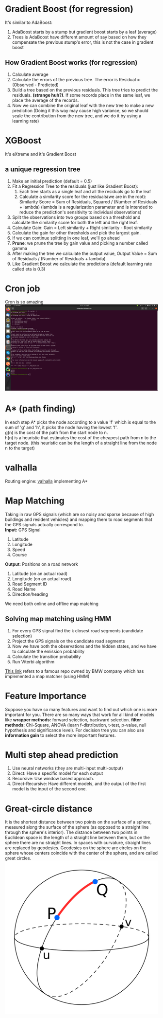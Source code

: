 # Gradient Boost (for regression)
It's similar to AdaBoost:
1. AdaBoost starts by a stump but gradient boost starts by a leaf (average)
2. Trees is AdaBoost have different amount of say based on how they compensate the previous stump's error, this is not 
   the case in gradient boost 
   
## How Gradient Boost works (for regression)
1. Calculate average
2. Calculate the errors of the previous tree. The error is Residual = (Observed - Predicted)
3. Build a tree based on the previous residuals. This tree tries to predict the residuals. **(strange huh?)**. If some 
records place in the same leaf, we place the average of the records.
4. Now we can combine the original leaf with the new tree to make a new prediction (Doing it this way may cause high 
   variance, so we should scale the contribution from the new tree, and we do it by using a learning rate)
   
# XGBoost
It's eXtreme and it's Gradient Boost
## a unique regression tree
1. Make an initial prediction (default = 0.5)
2. Fit a Regression Tree to the residuals (just like Gradient Boost):
    1. Each tree starts as a single leaf and all the residuals go to the leaf
    2. Calculate a similarity score for the residuals(we are in the root): Similarity Score = Sum of Residuals, Squared / (Number of Residuals + lambda)
    (lambda is a regularization parameter and is intended to reduce the prediction's sensitivity to individual observations)
3. Split the observations into two groups based on a threshold and calculate the similarity score for both the left and the 
right leaf.
4. Calculate Gain: Gain = Left similarity + Right similarity - Root similarity
5. Calculate the gain for other thresholds and pick the largest gain.
6. If we can continue splitting in one leaf, we'll go ahead
7. **Prune**: we prune the tree by gain value and picking a number called gamma
8. After making the tree we calculate the output value, Output Value = Sum of Residuals / (Number of Residuals + lambda)
9. Like Gradient Boost we calculate the predictions (default learning rate called eta is 0.3)

# Cron job
Cron is so amazing
![](cron.png)

# A* (path finding)
In each step A* picks the node according to a value 'f' which is equal to the sum of 'g' and 'h', it picks the node 
having the lowest 'f'.<br/>
g(n) is the cost of the path from the start node to n.<br/>
h(n) is a heuristic that estimates the cost of the cheapest path from n to the target node. (this heuristic can be the
length of a straight line from the node n to the target)

# valhalla
Routing engine: [valhalla](https://github.com/valhalla/valhalla) implementing A*

# Map Matching
Taking in raw GPS signals (which are so noisy and sparse because of high buildings and resident vehicles) and mapping 
them to road segments that the GPS signals actually correspond to.<br/>
**Input:** GPS Signal
1. Latitude
2. Longitude
3. Speed
4. Course

**Output:** Positions on a road network
1. Latitude (on an actual road)
2. Longitude (on an actual road)
3. Road Segment ID
4. Road Name
5. Direction/heading

We need both online and offline map matching

## Solving map matching using HMM
1. For every GPS signal find the k closest road segments (candidate selection)
2. Project the GPS signals on the candidate road segments
3. Now we have both the observations and the hidden states, and we have to calculate the emission probability
4. Calculate the transition probability
5. Run Viterbi algorithm

[This link](https://github.com/bmwcarit/barefoot) refers to a famous repo owned by BMW company which has implemented a 
map matcher (using HMM)

# Feature Importance
Suppose you have so many features and want to find out which one is more important for you. There are so many ways that 
work for all kind of models like **wrapper methods:** forward selection, backward selection. **filter methods:** 
   Chi-Square, ANOVA (learn f-distribution, t-test, p-value, null hypothesis and significance level). For decision tree
you can also use **information gain** to select the more important features.

# Multi step ahead prediction
1. Use neural networks (they are multi-input multi-output)
2. Direct: Have a specific model for each output
3. Recursive: Use window based approach.
4. Direct-Recursive: Have different models, and the output of the first model is the input of the second one.

# Great-circle distance
It is the shortest distance between two points on the surface of a sphere, measured along the surface of the sphere (as 
opposed to a straight line through the sphere's interior). The distance between two points in Euclidean space is the 
length of a straight line between them, but on the sphere there are no straight lines. In spaces with curvature, straight 
lines are replaced by geodesics. Geodesics on the sphere are circles on the sphere whose centers coincide with the center 
of the sphere, and are called great circles. 
![](gc.png)
